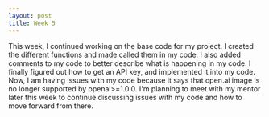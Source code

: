 ```yaml
---
layout: post
title: Week 5
---
```

This week, I continued working on the base code for my project. I created the different functions and made called them in my code. I also added comments to my code to better describe what is happening in my code. I finally figured out how to get an API key, and implemented it into my code. 
Now, I am having issues with my code because it says that open.ai image is no longer supported by openai>=1.0.0. I'm planning to meet with my mentor later this week to continue discussing issues with my code and how to move forward from there. 
